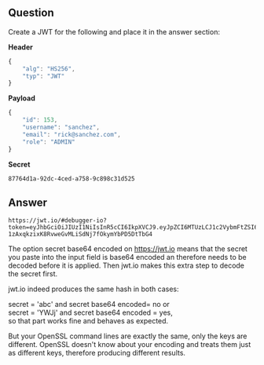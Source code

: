 ## Question

Create a JWT for the following and place it in the answer section:

**Header**

```js
{
    "alg": "HS256",
    "typ": "JWT"
}
```

**Payload**

```js
{
    "id": 153,
    "username": "sanchez",
    "email": "rick@sanchez.com",
    "role": "ADMIN"
}
```

**Secret**

```
87764d1a-92dc-4ced-a758-9c898c31d525
```

## Answer

```
https://jwt.io/#debugger-io?token=eyJhbGciOiJIUzI1NiIsInR5cCI6IkpXVCJ9.eyJpZCI6MTUzLCJ1c2VybmFtZSI6InNhbmNoZXoiLCJlbWFpbCI6InJpY2tAc2FuY2hlei5jb20iLCJyb2xlIjoiQURNSU4ifQ.y-1zAxqkzixK8RvweGvMLiSdNj7fOkymYbPD5DtTbG4
```

The option secret base64 encoded on https://jwt.io means that the secret you paste into the input field is base64 encoded an therefore needs to be decoded before it is applied. Then jwt.io makes this extra step to decode the secret first.

jwt.io indeed produces the same hash in both cases:

secret = 'abc' and secret base64 encoded= no or <br />
secret = 'YWJj' and secret base64 encoded = yes, <br />
so that part works fine and behaves as expected.

But your OpenSSL command lines are exactly the same, only the keys are different. OpenSSL doesn't know about your encoding and treats them just as different keys, therefore producing different results.
